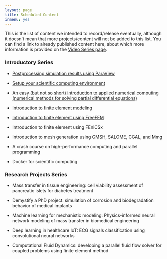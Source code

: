```yaml
---
layout: page
title: Scheduled Content
inmenu: yes
---
```


This is the list of content we intended to record/release eventually, although it doesn't mean that more projects/content will not be added to this list. You can find a link to already published content here, about which more information is provided on the [Video Series page](../videos).

### Introductory Series

* [Postprocessing simulation results using ParaView](../videos/postprocessing)

* [Setup your scientific computing environment](../videos/setup)

* [An easy (but not so short) introduction to applied numerical computing (numerical methods for solving partial differential equations)](../videos/numerical-computing)

* [Introduction to finite element modeling](../videos/finite-element)

* [Introduction to finite element using FreeFEM](../videos/freefem)

* Introduction to finite element using FEniCSx

* Introduction to mesh generation using GMSH, SALOME, CGAL, and Mmg

* A crash course on high-performance computing and parallel programming 

* Docker for scientific computing 

### Research Projects Series

* Mass transfer in tissue engineering: cell viability assessment of pancreatic islets for diabetes treatment 

* Demystify a PhD project: simulation of corrosion and biodegradation behavior of medical implants

* Machine learning for mechanistic modeling: Physics-informed neural network modeling of mass transfer in biomedical engineering

* Deep learning in healthcare IoT: ECG signals classification using convolutional neural networks

* Computational Fluid Dynamics: developing a parallel fluid flow solver for coupled problems using finite element method
